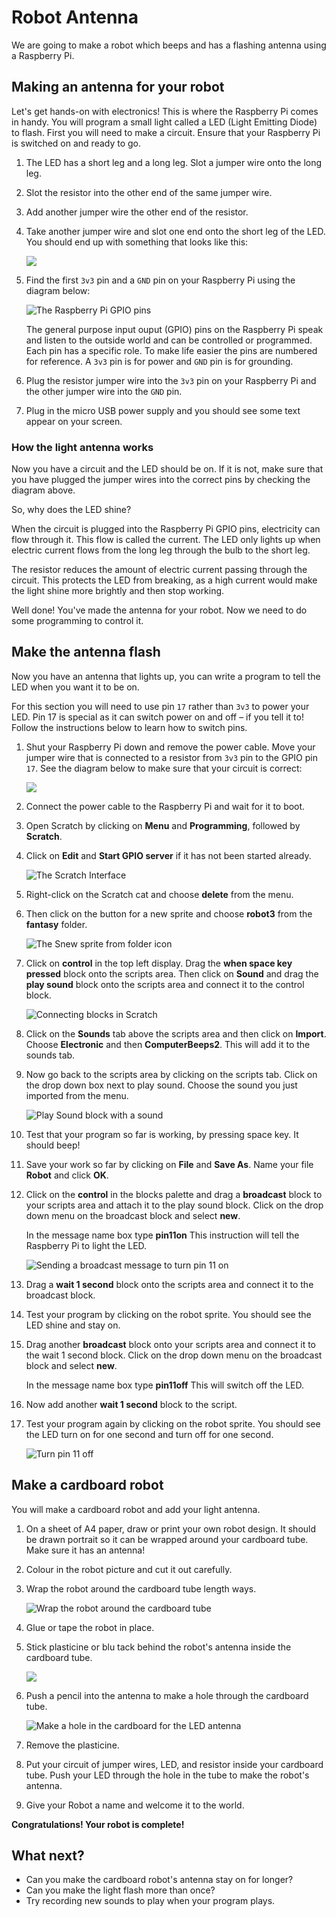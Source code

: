 # Robot Antenna

We are going to make a robot which beeps and has a flashing antenna using a Raspberry Pi.

## Making an antenna for your robot

Let's get hands-on with electronics!  This is where the Raspberry Pi comes in handy. You will program a small light called a LED (Light Emitting Diode) to flash. First you will need to make a circuit. Ensure that your Raspberry Pi is switched on and ready to go.

1.  The LED has a short leg and a long leg. Slot a jumper wire onto the long leg.

2.  Slot the resistor into the other end of the same jumper wire.

3.  Add another jumper wire the other end of the resistor.

4.  Take another jumper wire and slot one end onto the short leg of the LED. You should end up with something that looks like this:

    ![](images/led-wired.png)

5.  Find the first `3v3` pin and a `GND` pin on your Raspberry Pi using the diagram below:

    ![](images/gpio.png "The Raspberry Pi GPIO pins")

    The general purpose input ouput (GPIO) pins on the Raspberry Pi speak and listen to the outside world and can be          controlled or programmed.  Each pin has a specific role. To make life easier the pins are numbered for reference. A `3v3` pin is for power and `GND` pin is for grounding.

6.  Plug the resistor jumper wire into the `3v3` pin on your Raspberry Pi and the other jumper wire into the `GND` pin.

7.  Plug in the micro USB power supply and you should see some text appear on your screen.

### How the light antenna works

Now you have a circuit and the LED should be on. If it is not, make sure that you have plugged the jumper wires into the correct pins by checking the diagram above.

So, why does the LED shine?

When the circuit is plugged into the Raspberry Pi GPIO pins, electricity can flow through it. This flow is called the current. The LED only lights up when electric current flows from the long leg through the bulb to the short leg.

The resistor reduces the amount of electric current passing through the circuit. This protects the LED from breaking, as a high current would make the light shine more brightly and then stop working.

Well done! You've made the antenna for your robot. Now we need to do some programming to control it.

## Make the antenna flash

Now you have an antenna that lights up, you can write a program to tell the LED when you want it to be on.

For this section you will need to use pin `17` rather than `3v3` to power your LED. Pin 17 is special as it can switch power on and off – if you tell it to! Follow the instructions below to learn how to switch pins.

1.  Shut your Raspberry Pi down and remove the power cable. Move your jumper wire that is connected to a resistor from `3v3` pin to the GPIO pin `17`. See the diagram below to make sure that your circuit is correct:

    ![](images/finished-circuit.png)

1.  Connect the power cable to the Raspberry Pi and wait for it to boot.

1.  Open Scratch by clicking on **Menu** and **Programming**, followed by **Scratch**.

1.  Click on **Edit** and **Start GPIO server** if it has not been started already.  

    ![](images/Scratch-interface.png "The Scratch Interface")

1.  Right-click on the Scratch cat and choose **delete** from the menu.

1. Then click on the button for a new sprite and choose **robot3** from the **fantasy** folder.

    ![](images/new_sprite.png "The Snew sprite from folder icon")

1.  Click on **control** in the top left display. Drag the **when space key pressed** block onto the scripts area. Then click on **Sound** and drag the **play sound** block onto the scripts area and connect it to the control block.

    ![](images/play_sound.png "Connecting blocks in Scratch")

1.  Click on the **Sounds** tab above the scripts area and then click on **Import**. Choose **Electronic** and then **ComputerBeeps2**. This will add it to the sounds tab.

1.  Now go back to the scripts area by clicking on the scripts tab. Click on the drop down box next to play sound. Choose the sound you just imported from the menu.

    ![](images/play_sound_beep.png "Play Sound block with a sound")

1. Test that your program so far is working, by pressing space key. It should beep!

1. Save your work so far by clicking on **File** and **Save As**. Name your file **Robot** and click **OK**.

1. Click on the **control** in the blocks palette and drag a **broadcast** block to your scripts area and attach it to the play sound block. Click on the drop down menu on the broadcast block and select **new**.

    In the message name box type **pin11on** This instruction will tell the Raspberry Pi to light the LED.

    ![](images/pin11on.png "Sending a broadcast message to turn pin 11 on")

1. Drag a **wait 1 second** block onto the scripts area and connect it to the broadcast block.

1. Test your program by clicking on the robot sprite. You should see the LED shine and stay on.

1. Drag another **broadcast** block onto your scripts area and connect it to the wait 1 second block. Click on the drop down menu on the broadcast block and select **new**.

    In the message name box type **pin11off** This will switch off the LED.

1. Now add another **wait 1 second** block to the script.

1. Test your program again by clicking on the robot sprite. You should see the LED turn on for one second and turn off for one second.

    ![](images/pin17-on-off.png "Turn pin 11 off")

## Make a cardboard robot

You will make a cardboard robot and add your light antenna.

1.  On a sheet of A4 paper, draw or print your own robot design. It should be drawn portrait so it can be wrapped around your cardboard tube. Make sure it has an antenna!

2.  Colour in the robot picture and cut it out carefully.

3.  Wrap the robot around the cardboard tube length ways.

    ![](images/cardboard.png "Wrap the robot around the cardboard tube")

4.  Glue or tape the robot in place.

5.  Stick plasticine or blu tack behind the robot's antenna inside the cardboard tube.

    ![](images/cardboard2.png)

6.  Push a pencil into the antenna to make a hole through the cardboard tube.

    ![](images/cardboard3.png "Make a hole in the cardboard for the LED antenna")

7.  Remove the plasticine.

8.  Put your circuit of jumper wires, LED, and resistor inside your cardboard tube. Push your LED through the hole in the tube to make the robot's antenna.

9.  Give your Robot a name and welcome it to the world.

**Congratulations! Your robot is complete!**

## What next?

-   Can you make the cardboard robot's antenna stay on for longer?
-   Can you make the light flash more than once?
-   Try recording new sounds to play when your program plays.
